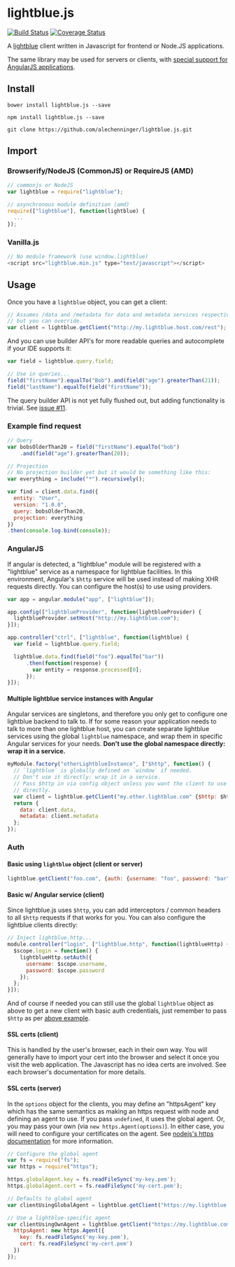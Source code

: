 # lightblue.js
[![Build Status](https://travis-ci.org/alechenninger/lightblue.js.svg?branch=master)](https://travis-ci.org/alechenninger/lightblue.js)
[![Coverage Status](https://coveralls.io/repos/alechenninger/lightblue.js/badge.svg)](https://coveralls.io/r/alechenninger/lightblue.js)

A [lightblue](http://lightblue.io) client written in Javascript for frontend or
Node.JS applications.

The same library may be used for servers or clients, with [special support for
AngularJS applications](#angularjs).

## Install

`bower install lightblue.js --save`

`npm install lightblue.js --save`

`git clone https://github.com/alechenninger/lightblue.js.git`

## Import

### Browserify/NodeJS (CommonJS) or RequireJS (AMD)

```js
// commonjs or NodeJS
var lightblue = require("lightblue");

// asynchronous module definition (amd)
require(["lightblue"], function(lightblue) {
  ...
});
```

### Vanilla.js

```javascript
// No module framework (use window.lightblue)
<script src="lightblue.min.js" type="text/javascript"></script>
```

## Usage
Once you have a `lightblue` object, you can get a client:

```js
// Assumes /data and /metadata for data and metadata services respectively,
// but you can override.
var client = lightblue.getClient("http://my.lightblue.host.com/rest");
```

And you can use builder API's for more readable queries and autocomplete if your
IDE supports it:

```js
var field = lightblue.query.field;

// Use in queries...
field("firstName").equalTo("Bob").and(field("age").greaterThan(21));
field("lastName").equalTo(field("firstName"));
```

The query builder API is not yet fully flushed out, but adding functionality is
trivial. See [issue #11](https://github.com/alechenninger/lightblue.js/issues/11).

### Example find request

```javascript
// Query
var bobsOlderThan20 = field("firstName").equalTo("bob")
    .and(field("age").greaterThan(20));

// Projection
// No projection builder yet but it would be something like this:
var everything = include("*").recursively();

var find = client.data.find({
  entity: "User",
  version: "1.0.0",
  query: bobsOlderThan20,
  projection: everything
})
.then(console.log.bind(console));
```

### AngularJS
If angular is detected, a "lightblue" module will be registered with a
"lightblue" service as a namespace for lightblue facilities. In this
environment, Angular's `$http` service will be used instead of making XHR
requests directly. You can configure the host(s) to use using providers.

```js
var app = angular.module("app", ["lightblue"]);

app.config(["lightblueProvider", function(lightblueProvider) {
  lightblueProvider.setHost("http://my.lightblue.com");
}]);

app.controller("ctrl", ["lightblue", function(lightblue) {
  var field = lightblue.query.field;

  lightblue.data.find(field("foo").equalTo("bar"))
      .then(function(response) {
        var entity = response.processed[0];
      });
}]);
```

#### Multiple lightblue service instances with Angular

Angular services are singletons, and therefore you only get to configure one
lightblue backend to talk to. If for some reason your application needs to talk
to more than one lightblue host, you can create separate lightblue services
using the global `lightblue` namespace, and wrap them in specific Angular
services for your needs. **Don't use the global namespace directly: wrap it in a
service.**

```js
myModule.factory("otherLightblueInstance", ["$http", function() {
  // `lightblue` is globally defined on `window` if needed.
  // Don't use it directly: wrap it in a service.
  // Pass $http in via config object unless you want the client to use XHR
  // directly.
  var client = lightblue.getClient("my.other.lightblue.com" {$http: $http});
  return {
    data: client.data,
    metadata: client.metadata
  };
});
```

### Auth

#### Basic using `lightblue` object (client or server)
```js
lightblue.getClient("foo.com", {auth: {username: "foo", password: "bar"}});
```

#### Basic w/ Angular service (client)
Since lightblue.js uses `$http`, you can add interceptors / common headers to all `$http` requests if that works for you. You can also configure the lightblue clients directly:

```js
// Inject lightblue.http...
module.controller("login", ["lightblue.http", function(lightblueHttp) {
  $scope.login = function() {
    lightblueHttp.setAuth({
      username: $scope.username,
      password: $scope.password
    });
  };
}]);
```

And of course if needed you can still use the global `lightblue` object as above
to get a new client with basic auth credentials, just remember to pass `$http` 
as per [above example](#multiple-lightblue-service-instances-with-angular).

#### SSL certs (client)
This is handled by the user's browser, each in their own way. You will generally
have to import your cert into the browser and select it once you visit the web
application. The Javascript has no idea certs are involved. See each browser's
documentation for more details.

#### SSL certs (server)
In the `options` object for the clients, you may define an "httpsAgent" key
which has the same semantics as making an https request with node and defining
an agent to use. If you pass `undefined`, it uses the global agent. Or, you may
pass your own (via `new https.Agent(options)`). In either case, you will need to
configure your certificates on the agent. See [nodejs's https documentation][1]
for more information.

[1]: https://nodejs.org/api/https.html#https_https_request_options_callback

```js
// Configure the global agent
var fs = require("fs");
var https = require("https");

https.globalAgent.key = fs.readFileSync('my-key.pem');
https.globalAgent.cert = fs.readFileSync('my-cert.pem');

// Defaults to global agent
var clientUsingGlobalAgent = lightblue.getClient("https://my.lightblue.com");

// Use a lightblue-specific agent
var clientUsingOwnAgent = lightblue.getClient("https://my.lightblue.com", {
  httpsAgent: new https.Agent({
    key: fs.readFileSync('my-key.pem'),
    cert: fs.readFileSync('my-cert.pem')
  })
});
```
